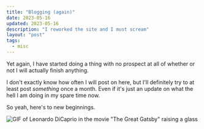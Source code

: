 ```yaml
---
title: "Blogging (again)"
date: 2023-05-16
updated: 2023-05-16
description: "I reworked the site and I must scream"
layout: "post"
tags:
  - misc
---
```


Yet again, I have started doing a thing with no prospect at all of whether or not I will actually finish anything.

I don't exactly know how often I will post on here, but I'll definitely try to at least post *something* once a month. Even if it's just an update on what the hell I am doing in my spare time now.

So yeah, here's to new beginnings.

![GIF of Leonardo DiCaprio in the movie "The Great Gatsby" raising a glass](https://i.gifer.com/Be.gif)

